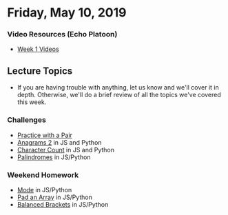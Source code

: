 Friday, May 10, 2019
====================
### Video Resources (Echo Platoon)
- [Week 1 Videos](https://www.youtube.com/watch?v=MXfqHyQHmfo&list=PLu0CiQ7bzwESorYiOmwUJEdqs4YJfyMNh)

## Lecture Topics
- If you are having trouble with anything, let us know and we'll cover it in depth. Otherwise, we'll do a brief review of all the topics we've covered this week.

### Challenges
* [Practice with a Pair](https://github.com/indiaplatoon/git-pair)
* [Anagrams 2](https://github.com/indiaplatoon/anagrams2) in JS and Python
* [Character Count](https://github.com/indiaplatoon/char-count) in JS and Python
* [Palindromes](https://github.com/indiaplatoon/palindromes) in JS/Python

### Weekend Homework
* [Mode](https://github.com/indiaplatoon/calculate-mode) in JS/Python
* [Pad an Array](https://github.com/indiaplatoon/pad-array) in JS/Python
* [Balanced Brackets](https://github.com/indiaplatoon/balanced-parentheses) in JS/Python
